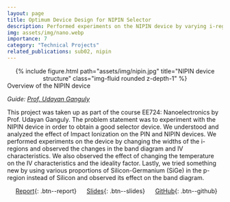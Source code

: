 ```yaml
---
layout: page
title: Optimum Device Design for NIPIN Selector
description: Performed experiments on the NIPIN device by varying i-region widths, temperature an introducing SiGe in the p-region
img: assets/img/nano.webp
importance: 7
category: "Technical Projects"
related_publications: sub02, nipin
---
```


<center>
<div class="row">
    <div class="col-sm mt-4 mt-md-0">
        {% include figure.html path="assets/img/nipin.jpg" title="NIPIN device structure" class="img-fluid rounded z-depth-1" %}
    </div>
</div>
</center>
<div class="caption">
    Overview of the NIPIN device
</div>

_Guide: [Prof. Udayan Ganguly](https://www.ee.iitb.ac.in/web/people/udayan-ganguly/)_

This project was taken up as part of the course EE724: Nanoelectronics by Prof. Udayan Ganguly. The problem statement was to experiment with the NIPIN device in order to obtain a good selector device. We understood and analyzed the effect of Impact Ionization on the PIN and NIPIN devices. We performed experiments on the device by changing the widths of the i-regions and observed the changes in the band diagram and IV characteristics. We also observed the effect of changing the temperature on the IV characteristics and the ideality factor. Lastly, we tried something new by using various proportions of Silicon-Germanium (SiGe) in the p-region instead of Silicon and observed its effect on the band diagram.

&nbsp;&nbsp;&nbsp;&nbsp; [Report](https://anubhavbhatla.github.io/assets/pdf/EE724_Report.pdf){: .btn--report} &nbsp;&nbsp;&nbsp;&nbsp; [Slides](https://anubhavbhatla.github.io/assets/pptx/EE724_Presentation.pptx){: .btn--slides} &nbsp;&nbsp;&nbsp;&nbsp; [GitHub](https://github.com/AnubhavBhatla/Neuromorphic-Eng/tree/main/Project){: .btn--github}
